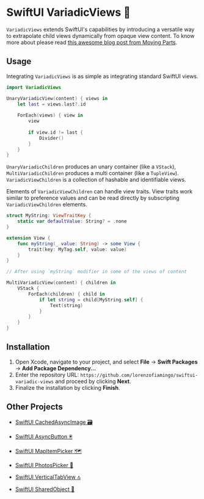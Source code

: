 # SwiftUI VariadicViews 🥞

`VariadicViews` extends SwiftUI's capabilities by introducing a versatile way to extrapolate child views dynamically from opaque view content.
To know more about please read [this awesome blog post from Moving Parts](https://movingparts.io/variadic-views-in-swiftui).

## Usage

Integrating `VariadicViews` is as simple as integrating standard SwiftUI views.

```swift
import VariadicViews

UnaryVariadicView(content) { views in
    let last = views.last?.id
    
    ForEach(views) { view in
        view
        
        if view.id != last {
            Divider()
        }
    }
}
```

`UnaryVariadicChildren` produces an unary container (like a `VStack`), `MultiVariadicChildren` produces a multi container (like a `TupleView`).
`VariadicViewChildren` is a collection of hashable and identifiable views.

Elements of `VariadicViewChildren` can handle view traits.
View traits work similar to preference values and can be read directly by subscripting `VariadicViewChildren` elements.

```swift
struct MyString: ViewTraitKey {
    static var defaultValue: String? = .none
}

extension View {
    func myString(_ value: String) -> some View {
        trait(key: MyTag.self, value: value)
    }
}

// After using `myString` modifier in some of the views of content

MultiVariadicView(content) { children in
    VStack {
        ForEach(children) { child in
            if let string = child[MyString.self] {
                Text(string)
            }
        }
    }
}
```
        

## Installation

1. Open Xcode, navigate to your project, and select **File** → **Swift Packages** → **Add Package Dependency...**
2. Enter the repository URL: `https://github.com/lorenzofiamingo/swiftui-variadic-views` and proceed by clicking **Next**.
3. Finalize the installation by clicking **Finish**.


## Other Projects

- [SwiftUI CachedAsyncImage 🗃️](https://github.com/lorenzofiamingo/swiftui-cached-async-image)

- [SwiftUI AsyncButton 🖲️](https://github.com/lorenzofiamingo/swiftui-async-button)

- [SwiftUI MapItemPicker 🗺️](https://github.com/lorenzofiamingo/swiftui-map-item-picker)

- [SwiftUI PhotosPicker 🌇](https://github.com/lorenzofiamingo/swiftui-photos-picker)

- [SwiftUI VerticalTabView 🔝](https://github.com/lorenzofiamingo/swiftui-vertical-tab-view)

- [SwiftUI SharedObject 🍱](https://github.com/lorenzofiamingo/swiftui-shared-object)
